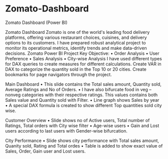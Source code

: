 # Zomato-Dashboard
Zomato Dashboard (Power BI)

Zomato Dashboard
Zomato is one of the world's leading food delivery platforms, offering various restaurant choices, cuisines, and delivery options to its customers. I have prepared robust analytical project to monitor its operational metrics, identify trends and make data-driven decisions.
Zomato Power BI Project
Key Objective:
•	Order Analysis
•	User Preference
•	Sales Analysis
•	City-wise Analysis
I have used different types for DAX queries to create measures for different calculations.
Create VAR in DAX to categorize the quantity sold in the Top 10 or 20 cities.
Create bookmarks for page navigators through the project. 

Main Dashboard
•	This slide contains the Total sales amount, Quantity sold, Average Ratings and No of Orders.
•	I have also bifurcate food in veg – nonveg categories with their respective ratings. This values contains both Sales value and Quantity sold with Filter.
•	Line graph shows Sales by year
•	A special DAX formula is created to show different Top quantities sold city wise.

Customer Overview
•	Slide shows no of Active users, Total number of Ratings, Total orders with City wise filter
•	Age-wise users 
•	Gain and Lost users according to last users with Gender-wise bifurcation.

City Performance
•	Slide shows city performance with Total sales amount, Quanity sold, Rating and Total ordes
•	Table is added to show exact value of Sales, Order, Gain user and Lost users.

 
